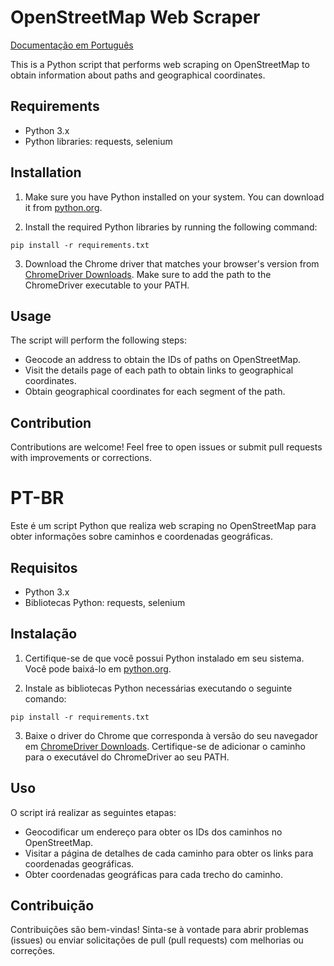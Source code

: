 # OpenStreetMap Web Scraper
[Documentação em Português](#pt-br)

This is a Python script that performs web scraping on OpenStreetMap to obtain information about paths and geographical coordinates.

## Requirements

- Python 3.x
- Python libraries: requests, selenium

## Installation

1. Make sure you have Python installed on your system. You can download it from [python.org](https://www.python.org/downloads/).

2. Install the required Python libraries by running the following command:

```
pip install -r requirements.txt
```

3. Download the Chrome driver that matches your browser's version from [ChromeDriver Downloads](https://sites.google.com/a/chromium.org/chromedriver/downloads). Make sure to add the path to the ChromeDriver executable to your PATH.

## Usage

The script will perform the following steps:
- Geocode an address to obtain the IDs of paths on OpenStreetMap.
- Visit the details page of each path to obtain links to geographical coordinates.
- Obtain geographical coordinates for each segment of the path.

## Contribution

Contributions are welcome! Feel free to open issues or submit pull requests with improvements or corrections.


# PT-BR

Este é um script Python que realiza web scraping no OpenStreetMap para obter informações sobre caminhos e coordenadas geográficas.

## Requisitos

- Python 3.x
- Bibliotecas Python: requests, selenium

## Instalação

1. Certifique-se de que você possui Python instalado em seu sistema. Você pode baixá-lo em [python.org](https://www.python.org/downloads/).

2. Instale as bibliotecas Python necessárias executando o seguinte comando:

```
pip install -r requirements.txt
```

3. Baixe o driver do Chrome que corresponda à versão do seu navegador em [ChromeDriver Downloads](https://sites.google.com/a/chromium.org/chromedriver/downloads). Certifique-se de adicionar o caminho para o executável do ChromeDriver ao seu PATH.

## Uso

O script irá realizar as seguintes etapas:
- Geocodificar um endereço para obter os IDs dos caminhos no OpenStreetMap.
- Visitar a página de detalhes de cada caminho para obter os links para coordenadas geográficas.
- Obter coordenadas geográficas para cada trecho do caminho.

## Contribuição

Contribuições são bem-vindas! Sinta-se à vontade para abrir problemas (issues) ou enviar solicitações de pull (pull requests) com melhorias ou correções.

